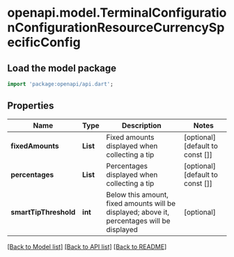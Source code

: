 # openapi.model.TerminalConfigurationConfigurationResourceCurrencySpecificConfig

## Load the model package
```dart
import 'package:openapi/api.dart';
```

## Properties
Name | Type | Description | Notes
------------ | ------------- | ------------- | -------------
**fixedAmounts** | **List<int>** | Fixed amounts displayed when collecting a tip | [optional] [default to const []]
**percentages** | **List<int>** | Percentages displayed when collecting a tip | [optional] [default to const []]
**smartTipThreshold** | **int** | Below this amount, fixed amounts will be displayed; above it, percentages will be displayed | [optional] 

[[Back to Model list]](../README.md#documentation-for-models) [[Back to API list]](../README.md#documentation-for-api-endpoints) [[Back to README]](../README.md)


